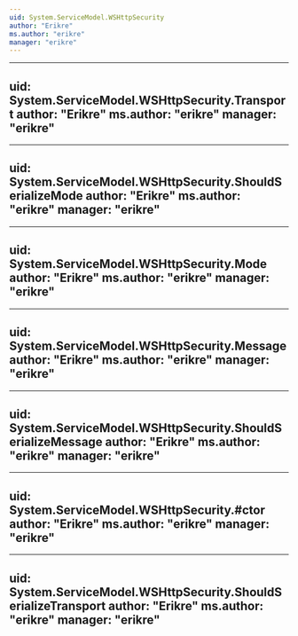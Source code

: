 ```yaml
---
uid: System.ServiceModel.WSHttpSecurity
author: "Erikre"
ms.author: "erikre"
manager: "erikre"
---
```


---
uid: System.ServiceModel.WSHttpSecurity.Transport
author: "Erikre"
ms.author: "erikre"
manager: "erikre"
---

---
uid: System.ServiceModel.WSHttpSecurity.ShouldSerializeMode
author: "Erikre"
ms.author: "erikre"
manager: "erikre"
---

---
uid: System.ServiceModel.WSHttpSecurity.Mode
author: "Erikre"
ms.author: "erikre"
manager: "erikre"
---

---
uid: System.ServiceModel.WSHttpSecurity.Message
author: "Erikre"
ms.author: "erikre"
manager: "erikre"
---

---
uid: System.ServiceModel.WSHttpSecurity.ShouldSerializeMessage
author: "Erikre"
ms.author: "erikre"
manager: "erikre"
---

---
uid: System.ServiceModel.WSHttpSecurity.#ctor
author: "Erikre"
ms.author: "erikre"
manager: "erikre"
---

---
uid: System.ServiceModel.WSHttpSecurity.ShouldSerializeTransport
author: "Erikre"
ms.author: "erikre"
manager: "erikre"
---

